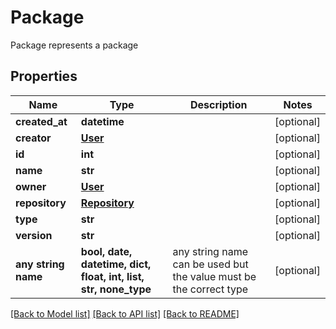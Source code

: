 # Package

Package represents a package

## Properties
Name | Type | Description | Notes
------------ | ------------- | ------------- | -------------
**created_at** | **datetime** |  | [optional] 
**creator** | [**User**](User.md) |  | [optional] 
**id** | **int** |  | [optional] 
**name** | **str** |  | [optional] 
**owner** | [**User**](User.md) |  | [optional] 
**repository** | [**Repository**](Repository.md) |  | [optional] 
**type** | **str** |  | [optional] 
**version** | **str** |  | [optional] 
**any string name** | **bool, date, datetime, dict, float, int, list, str, none_type** | any string name can be used but the value must be the correct type | [optional]

[[Back to Model list]](../README.md#documentation-for-models) [[Back to API list]](../README.md#documentation-for-api-endpoints) [[Back to README]](../README.md)


